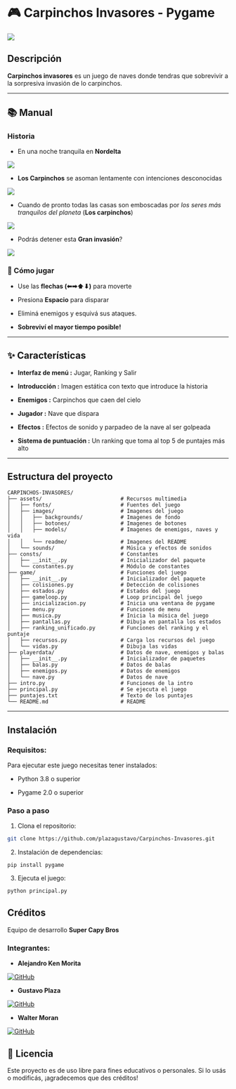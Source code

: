  # 🎮 Carpinchos Invasores - Pygame 

![](assets/images/readme/contra-ataque.png)

## Descripción

**Carpinchos invasores** es un juego de naves donde tendras que sobrevivir a la sorpresiva invasión de lo carpinchos.

---

## 📚 Manual

### Historia
- En una noche tranquila en **Nordelta**

![](assets/images/readme/nordelta.jpg)

- **Los Carpinchos** se asoman lentamente con intenciones desconocidas 

![](assets/images/readme/carpinchos_asomandose.png)

- Cuando de pronto todas las casas son emboscadas por *los seres más tranquilos del planeta* (**Los carpinchos**)

![](assets/images/readme/carpinchos_al_ataque.png)

- Podrás detener esta **Gran invasión**?

![](assets/images/readme/nave_carpinchos.jpeg)

### 🚀 Cómo jugar
 
- Use las **flechas (⬅➡⬆⬇)** para moverte

- Presiona **Espacio** para disparar  

- Eliminá enemigos y esquivá sus ataques.

- **Sobreviví el mayor tiempo posible!**

---

## ✨ Características

- **Interfaz de menú :** Jugar, Ranking y Salir 

- **Introducción :** Imagen estática con texto que introduce la historia

- **Enemigos :** Carpinchos que caen del cielo

- **Jugador :** Nave que dispara

- **Efectos :** Efectos de sonido y parpadeo de la nave al ser golpeada

- **Sistema de puntuación :** Un ranking que toma al top 5 de puntajes más alto

---

## Estructura del proyecto
```
CARPINCHOS-INVASORES/
├── assets/                         # Recursos multimedia
│   ├── fonts/                      # Fuentes del juego
│   ├── images/                     # Imagenes del juego
│   │   ├── backgrounds/            # Imagenes de fondo
│   │   ├── botones/                # Imagenes de botones
│   │   ├── models/                 # Imagenes de enemigos, naves y vida
│   │   └── readme/                 # Imagenes del README
│   └── sounds/                     # Música y efectos de sonidos
├── consts/                         # Constantes
│   ├── __init__.py                 # Inicializador del paquete
│   └── constantes.py               # Módulo de constantes
├── game/                           # Funciones del juego
│   ├── __init__.py                 # Inicializador del paquete
│   ├── colisiones.py               # Detección de colisiones
│   ├── estados.py                  # Estados del juego
│   ├── gameloop.py                 # Loop principal del juego
│   ├── inicializacion.py           # Inicia una ventana de pygame     
│   ├── menu.py                     # Funciones de menu
│   ├── musica.py                   # Inicia la música del juego
│   ├── pantallas.py                # Dibuja en pantalla los estados
│   ├── ranking_unificado.py        # Funciones del ranking y el puntaje
│   ├── recursos.py                 # Carga los recursos del juego
│   └── vidas.py                    # Dibuja las vidas
├── playerdata/                     # Datos de nave, enemigos y balas
│   ├── __init__.py                 # Inicializador de paquetes
│   ├── balas.py                    # Datos de balas
│   ├── enemigos.py                 # Datos de enemigos
│   └── nave.py                     # Datos de nave
├── intro.py                        # Funciones de la intro
├── principal.py                    # Se ejecuta el juego
├── puntajes.txt                    # Texto de los puntajes
└── README.md                       # README
```
---

## Instalación

### Requisitos:

Para ejecutar este juego necesitas tener instalados:

- Python 3.8 o superior

- Pygame 2.0 o superior

### Paso a paso

1. Clona el repositorio:
```bash
git clone https://github.com/plazagustavo/Carpinchos-Invasores.git
```

2. Instalación de dependencias:
```
pip install pygame  
```
3. Ejecuta el juego:
```bash
python principal.py
```

## Créditos

Equipo de desarrollo **Super Capy Bros**

### Integrantes:

- **Alejandro Ken Morita**

[![GitHub](https://img.shields.io/badge/GitHub-alekgith-black?style=flat&logo=github)](https://github.com/alekgith)

- **Gustavo Plaza**

[![GitHub](https://img.shields.io/badge/GitHub-plazagustavo-black?style=flat&logo=github)](https://github.com/plazagustavo)

- **Walter Moran**

[![GitHub](https://img.shields.io/badge/GitHub-WalterMoran24-black?style=flat&logo=github)](https://github.com/WalterMoran24)

## 📄 Licencia
Este proyecto es de uso libre para fines educativos o personales. Si lo usás o modificás, ¡agradecemos que des créditos!